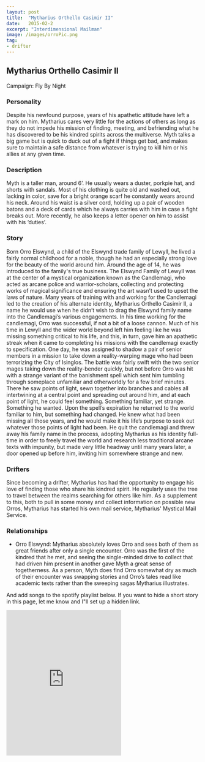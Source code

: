 ```yaml
---
layout: post
title:  "Mytharius Orthello Casimir II"
date:   2015-02-2
excerpt: "Interdimensional Mailman"
image: /images/orroPic.png
tag:
- drifter 
---
```


## Mytharius Orthello Casimir II

Campaign: Fly By Night

### Personality

Despite his newfound purpose, years of his apathetic attitude have left a mark on him. Mytharius cares very little for the actions of others as long as they do not impede his mission of finding, meeting, and befriending what he has discovered to be his kindred spirits across the multiverse. Myth talks a big game but is quick to duck out of a fight if things get bad, and makes sure to maintain a safe distance from whatever is trying to kill him or his allies at any given time.

### Description

Myth is a taller man, around 6’. He usually wears a duster, porkpie hat, and shorts with sandals. Most of his clothing is quite old and washed out, lacking in color, save for a bright orange scarf he constantly wears around his neck. Around his waist is a silver cord, holding up a pair of wooden batons and a deck of cards which he always carries with him in case a fight breaks out. More recently, he also keeps a letter opener on him to assist with his ‘duties’.

### Story

Born Orro Elswynd, a child of the Elswynd trade family of Lewyll, he lived a fairly normal childhood for a noble, though he had an especially strong love for the beauty of the world around him. Around the age of 14, he was introduced to the family's true business. The Elswynd Family of Lewyll was at the center of a mystical organization known as the Candlemagi, who acted as arcane police and warrior-scholars, collecting and protecting works of magical significance and ensuring the art wasn’t used to upset the laws of nature. Many years of training with and working for the Candlemagi led to the creation of his alternate identity, Mytharius Orthello Casimir II, a name he would use when he didn’t wish to drag the Elswynd family name into the Candlemagi’s various engagements. 
In his time working for the candlemagi, Orro was successful, if not a bit of a loose cannon. Much of his time in Lewyll and the wider world beyond left him feeling like he was missing something critical to his life, and this, in turn, gave him an apathetic streak when it came to completing his missions with the candlemagi exactly to specification. One day, he was assigned to shadow a pair of senior members in a mission to take down a reality-warping mage who had been terrorizing the City of Isinglos. The battle was fairly swift with the two senior mages taking down the reality-bender quickly, but not before Orro was hit with a strange variant of the banishment spell which sent him tumbling through someplace unfamiliar and otherworldly for a few brief minutes. There he saw points of light, sewn together into branches and cables all intertwining at a central point and spreading out around him, and at each point of light, he could feel something. Something familiar, yet strange. Something he wanted. Upon the spell’s expiration he returned to the world familiar to him, but something had changed. He knew what had been missing all those years, and he would make it his life’s purpose to seek out whatever those points of light had been. He quit the candlemagi and threw away his family name in the process, adopting Mytharius as his identity full-time in order to freely travel the world and research less traditional arcane texts with impunity, but made very little headway until many years later, a door opened up before him, inviting him somewhere strange and new.

### Drifters

Since becoming a drifter, Mytharius has had the opportunity to engage his love of finding those who share his kindred spirit. He regularly uses the tree to travel between the realms searching for others like him. As a supplement to this, both to pull in some money and collect information on possible new Orros, Mytharius has started his own mail service, Mytharius' Mystical Mail Service.

### Relationships

 - Orro Elswynd: Mytharius absolutely loves Orro and sees both of them as great friends after only a single encounter. Orro was the first of the kindred that he met, and seeing the single-minded drive to collect that had driven him present in another gave Myth a great sense of togetherness. As a person, Myth does find Orro somewhat dry as much of their encounter was swapping stories and Orro’s tales read like academic texts rather than the sweeping sagas Mytharius illustrates.
 
 And add songs to the spotify playlist below.
If you want to hide a short story in this page, let me know and I"ll set up a hidden link.

<iframe src="https://open.spotify.com/embed/playlist/6JryCh3MxphcUF2Si0np5z" width="300" height="380" frameborder="0" allowtransparency="true" allow="encrypted-media"></iframe>
